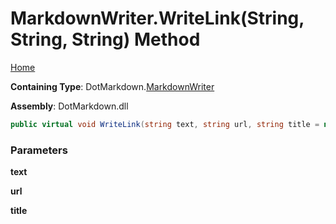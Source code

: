 <a name="_top"></a>

# MarkdownWriter\.WriteLink\(String, String, String\) Method

[Home](../../../README.md#_top)

**Containing Type**: DotMarkdown\.[MarkdownWriter](../README.md#_top)

**Assembly**: DotMarkdown\.dll

```csharp
public virtual void WriteLink(string text, string url, string title = null)
```

### Parameters

**text**

**url**

**title**